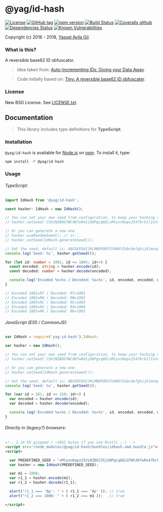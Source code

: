 @yag/id-hash
=====

[![License](https://img.shields.io/badge/license-BSD%203--Clause-green.svg?style=flat-square)](https://raw.githubusercontent.com/yasselavila/js-id-hash/master/LICENSE.txt)
[![GitHub tag](https://img.shields.io/github/tag/yasselavila/js-id-hash.svg?style=flat-square)](https://github.com/yasselavila/js-id-hash/releases)
[![npm version](http://img.shields.io/npm/v/@yag/id-hash.svg?style=flat-square)](https://npmjs.org/package/@yag/id-hash)
[![Build Status](https://img.shields.io/travis/yasselavila/js-id-hash.svg?style=flat-square)](https://travis-ci.org/yasselavila/js-id-hash)
[![Coveralls github](https://img.shields.io/coveralls/github/yasselavila/js-id-hash/master.svg?style=flat-square)](https://coveralls.io/r/yasselavila/js-id-hash?branch=master)
[![Dependencies Status](https://david-dm.org/yasselavila/js-id-hash.svg?style=flat-square)](https://david-dm.org/yasselavila/js-id-hash)
[![Known Vulnerabilities](https://snyk.io/test/github/yasselavila/js-id-hash/badge.svg)](https://snyk.io/test/github/yasselavila/js-id-hash)

Copyright (c) 2016 - 2018, [Yassel Avila Gil](http://yasselavila.com).

### What is this?

A reversible base62 ID obfuscator.

> Idea taken from: [Auto-Incrementing IDs: Giving your Data Away](https://philsturgeon.uk/http/2015/09/03/auto-incrementing-to-destruction/).

> Code initially based on: [Tiny: A reversible base62 ID obfuscater](https://github.com/zackkitzmiller/tiny-php/).

### License

New BSD License. See [LICENSE.txt](./LICENSE.txt).

## Documentation

> This library includes type definitions for **TypeScript**.

### Installation

`@yag/id-hash` is available for [Node.js](http://npmjs.org) on [npm](http://npmjs.org). To install it, type:

```bash
npm install -P @yag/id-hash
```

### Usage

###### TypeScript:
```ts
import IdHash from '@yag/id-hash';

const hasher: IdHash = new IdHash();

// You can set your own seed from configuration, to keep your hashing uniform
// hasher.setSeed('J3ViNZBOGTWCdKfwReSjU8Pgcq6ELvMtyxn0apz2547brk1lIoYA9suhDmFHQX');

// Or you can generate a new one
// hasher.useRandomSeed(); // or...
// hasher.setSeed(IdHash.generateSeed());

// Get the seed, default is: ABCDEFGHIJKLMNOPQRSTUVWXYZabcdefghijklmnopqrstuvwxyz0123456789
console.log('Seed: %s', hasher.getSeed());

for (let id: number = 1001; id <= 1005; id++) {
  const encoded: string = hasher.encode(id);
  const decoded: number = hasher.decode(encoded);

  console.log('Encoded %s=%s / Decoded: %s=%s', id, encoded, encoded, decoded);
}

// Encoded 1001=RT / Decoded: RT=1001
// Encoded 1002=RW / Decoded: RW=1002
// Encoded 1003=RC / Decoded: RC=1003
// Encoded 1004=Rd / Decoded: Rd=1004
// Encoded 1005=RK / Decoded: RK=1005
```

###### JavaScript (ES5 / CommonJS):
```js
var IdHash = require('yag-id-hash').IdHash;

var hasher = new IdHash();

// You can set your own seed from configuration, to keep your hashing uniform
// hasher.setSeed('J3ViNZBOGTWCdKfwReSjU8Pgcq6ELvMtyxn0apz2547brk1lIoYA9suhDmFHQX');

// Or you can generate a new one
// hasher.setSeed(IdHash.generateSeed());

// Get the seed, default is: ABCDEFGHIJKLMNOPQRSTUVWXYZabcdefghijklmnopqrstuvwxyz0123456789
console.log('Seed: %s', hasher.getSeed());

for (var id = 101; id <= 150; id++) {
  var encoded = hasher.encode(id);
  var decoded = hasher.decode(encoded);

  console.log('Encoded %s=%s / Decoded: %s=%s', id, encoded, encoded, decoded);
}
```

###### Directly in (*legacy?*) browsers:
```html
<!-- 1.14 kb gzipped / ~1022 bytes if you use Brotli ;-) -->
<script src="/node_modules/@yag/id-hash/bundles/idhash.umd.bundle.js"></script>
<script>

  var PREDEFINED_SEED = 'vMtyxn0apz25ViNZBOJ3SjU8Pgcq6ELGTWCdKfwRe47brk1lIoYA9suhDmFHQX';
  var hasher = new IdHash(PREDEFINED_SEED);

  var m1 = 1000;
  var r1_1 = hasher.encode(m1);
  var r1_2 = hasher.decode(r1_1);

  alert("r1_1 === 'Bp': " + ( r1_1 === 'Bp' )); // true
  alert("r1_2 === 1000: " + ( r1_2 === m1 ));   // true

</script>
```
